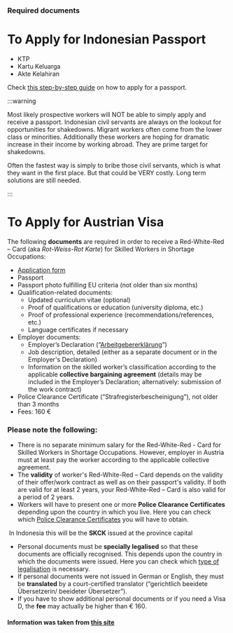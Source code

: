 ### Required documents



# To Apply for Indonesian Passport

- KTP
- Kartu Keluarga
- Akte Kelahiran

Check [this step-by-step guide](https://news.detik.com/berita/d-6558813/cara-membuat-paspor-baru-online-beserta-syarat-dan-biayanya) on how to apply for a passport. 

:::warning

Most likely prospective workers will NOT be able to simply apply and receive a passport. Indonesian civil servants are always on the lookout for opportunities for shakedowns. Migrant workers often come from the lower class or minorities. Additionally these workers are hoping for dramatic increase in their income by working abroad. They are prime target for shakedowns. 

Often the fastest way is simply to bribe those civil servants, which is what they want in the first place. But that could be VERY costly. Long term solutions are still needed.

:::

# To Apply for Austrian Visa

The following **documents** are required in order to receive a Red-White-Red – Card  (aka *Rot-Weiss-Rot Karte*) for Skilled Workers in Shortage Occupations:

- [Application form](https://api.workinaustria.com/fileadmin/user_upload/MediaLibrary_ABAWORKINAUSTRIA/Downloads/AufenthaltBeschaeftigung/Application_form_2023_EN.pdf)
- Passport
- Passport photo fulfilling EU criteria (not older than six months)
- Qualification-related documents:
   	- Updated curriculum vitae (optional)
   	- Proof of qualifications or education (university diploma, etc.)
   	- Proof of professional experience (recommendations/references, etc.)
   	- Language certificates if necessary
- Employer documents:
   	- Employer’s Declaration (“[Arbeitgebererklärung](https://api.workinaustria.com/fileadmin/user_upload/MediaLibrary_ABAWORKINAUSTRIA/Downloads/AufenthaltBeschaeftigung/Arbeitgebererklaerung_RWR_Blaue_Karte_2023.pdf)”) 
   	- Job description, detailed (either as a separate document or in the Employer's Declaration)
   	- Information on the skilled worker’s classification according to the applicable **collective bargaining agreement** (details may be included in the Employer’s Declaration; alternatively: submission of the work contract)
- Police Clearance Certificate (“Strafregisterbescheinigung”), not older than 3 months
- Fees: 160 €



### Please note the following:

- There is no separate minimum salary for the Red-White-Red - Card for Skilled  Workers in Shortage Occupations. However, employer in Austria must  at least pay the worker according to the applicable collective agreement.
- The **validity** of worker's Red-White-Red – Card depends on the validity of their offer/work contract as well as on their passport's validity. If both are  valid for at least 2 years, your Red-White-Red – Card is also valid for a period of 2 years.
- Workers will have to present one or more **Police Clearance Certificates** depending upon the country in which you live. Here you can check which [Police Clearance Certificates](https://old.workinaustria.com/en/living-working/visa-and-document-verification#c2342) you will have to obtain.

​	In Indonesia this will be the **SKCK** issued at the province capital

- Personal documents must be **specially legalised** so that these documents are officially recognised. This depends upon the  country in which the documents were issued. Here you can check which [type of legalisation](https://old.workinaustria.com/en/living-working/visa-and-document-verification#c2342) is necessary.
- If personal documents were not issued in German or English, they must be **translated** by a court-certified translator (“gerichtlich beeidete Übersetzerin/ beeideter Übersetzer”). 
- If you have to show additional personal documents or if you need a Visa D, the **fee** may actually be higher than € 160. 



#### **Information was taken from [this site](https://www.workinaustria.com/en/residence-employment/red-white-red-card/)**